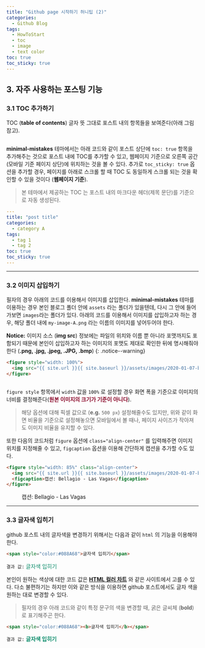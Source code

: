 ```yaml
---
title: "Github page 시작하기 허니팁 (2)"
categories:
  - Github Blog
tags:
  - HowToStart
  - toc
  - image
  - text color
toc: true
toc_sticky: true
---
```


## 3. 자주 사용하는 포스팅 기능

### 3.1 TOC 추가하기

TOC (**table of contents**) 글자 뜻 그대로 포스트 내의 항목들을 보여준다(아래 그림 참고). 

<figure style="width: 90%">
  <img src="{{ site.url }}{{ site.baseurl }}/assets/images/2020-04-16-toc.png" alt="">
</figure>

**minimal-mistakes** 테마에서는 아래 코드와 같이 포스트 상단에 `toc: true` 항목을 추가해주는 것으로 포스트 내에 TOC를 추가할 수 있고, 웹페이지 기준으로 오른쪽 공간 (모바일 기준 페이지 상단)에 위치하는 것을 볼 수 있다. 추가로 `toc_sticky: true` 옵션을 추가할 경우, 페이지를 아래로 스크롤 할 때 TOC 도 동일하게 스크롤 되는 것을 확인할 수 있을 것이다 (**웹페이지 기준**).

>본 테마에서 제공하는 TOC 는 포스트 내의 마크다운 헤더(제목 문단)를 기준으로 자동 생성된다.

```yaml
---
title: "post title"
categories:
  - category A
tags:
  - tag 1
  - tag 2
toc: true
toc_sticky: true
---
```

---

### 3.2 이미지 삽입하기

필자의 경우 아래의 코드를 이용해서 이미지를 삽입한다. **minimal-mistakes** 테마를 이용하는 경우 본인 블로그 폴더 안에 `assets` 라는 폴더가 있을텐데, 다시 그 안에 들어가보면 `images`라는 폴더가 있다. 아래의 코드를 이용해서 이미지를 삽입하고자 하는 경우, 해당 폴더 내에 `my-image-A.png` 라는 이름의 이미지를 넣어두어야 한다.

**Notice:** 이미지 소스 (**img src**) 정보에는 파일의 위치와 이름 뿐 아니라 포맷까지도 포함되기 때문에 본인이 삽입하고자 하는 이미지의 포맷도 제대로 확인한 뒤에 명시해줘야 한다 (**.png, .jpg, .jpeg, .JPG, .bmp**)
{: .notice--warning}

```html
<figure style="width: 100%">
  <img src="{{ site.url }}{{ site.baseurl }}/assets/images/2020-01-07-bellagio.png" alt="">
</figure>
```

<figure style="width: 100%">
  <img src="{{ site.url }}{{ site.baseurl }}/assets/images/2020-01-07-bellagio.png" alt="">
</figure>

`figure style` 항목에서 `width` 값을 `100%` 로 설정할 경우 화면 폭을 기준으로 이미지의 너비를 결정해준다(<span style="color:#8A0829"><b>원본 이미지의 크기가 기준이 아니다</b></span>). 
>해당 옵션에 대해 픽셀 값으로 (**e.g.** `500 px`) 설정해줄수도 있지만, 위와 같이 화면 비율을 기준으로 설정해놓으면 모바일에서 볼 때나, 페이지 사이즈가 작아져도 이미지 비율을 유지할 수 있다.

또한 다음의 코드처럼 `figure` 옵션에 `class="align-center"` 를 입력해주면 이미지 위치를 지정해줄 수 있고, `figcaption` 옵션을 이용해 간단하게 캡션을 추가할 수도 있다.

```html
<figure style="width: 85%" class="align-center">
  <img src="{{ site.url }}{{ site.baseurl }}/assets/images/2020-01-07-bellagio.png" alt="">
  <figcaption>캡션: Bellagio - Las Vagas</figcaption>
</figure> 
```

<figure style="width: 85%" class="align-center">
  <img src="{{ site.url }}{{ site.baseurl }}/assets/images/2020-01-07-bellagio.png" alt="">
  <figcaption>캡션: Bellagio - Las Vagas</figcaption>
</figure>

---

### 3.3 글자색 입히기

github 포스트 내의 글자색을 변경하기 위해서는 다음과 같이 `html` 의 기능을 이용해야한다. 

```html
<span style="color:#088A68">글자색 입히기</span>
```

`결과 값:` <span style="color:#088A68">글자색 입히기</span>

본인이 원하는 색상에 대한 코드 값은 **[HTML 컬러 차트](https://html-color-codes.info/Korean/)** 와 같은 사이트에서 고를 수 있다. 다소 불편하기는 하지만 이와 같은 방식을 이용하면 github 포스트에서도 글자 색을 원하는 대로 변경할 수 있다.
>필자의 경우 아래 코드와 같이 특정 문구의 색을 변경할 때, 굵은 글씨체 (**bold**)로 표기해주곤 한다.

```html
<span style="color:#088A68"><b>글자색 입히기</b></span>
```

`결과 값:` <span style="color:#088A68"><b>글자색 입히기</b></span>